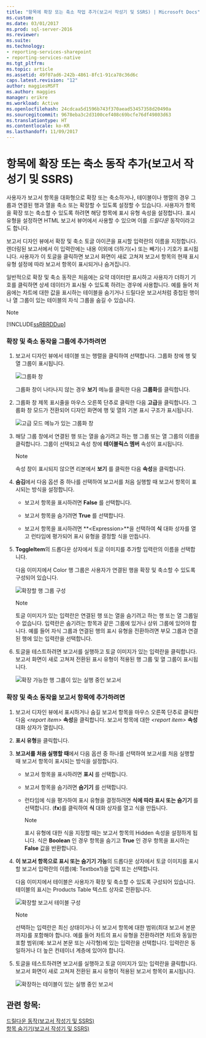 ```yaml
---
title: "항목에 확장 또는 축소 작업 추가(보고서 작성기 및 SSRS) | Microsoft Docs"
ms.custom: 
ms.date: 03/01/2017
ms.prod: sql-server-2016
ms.reviewer: 
ms.suite: 
ms.technology:
- reporting-services-sharepoint
- reporting-services-native
ms.tgt_pltfrm: 
ms.topic: article
ms.assetid: 49f07ad6-242b-4861-8fc1-91ca78c36d6c
caps.latest.revision: "12"
author: maggiesMSFT
ms.author: maggies
manager: erikre
ms.workload: Active
ms.openlocfilehash: 24cdcaa5d1596b743f370aead53457358d20490a
ms.sourcegitcommit: 9678eba3c2d3100cef408c69bcfe76df49803d63
ms.translationtype: HT
ms.contentlocale: ko-KR
ms.lasthandoff: 11/09/2017
---
```

# <a name="add-an-expand-or-collapse-action-to-an-item-report-builder-and-ssrs"></a>항목에 확장 또는 축소 동작 추가(보고서 작성기 및 SSRS)
  사용자가 보고서 항목을 대화형으로 확장 또는 축소하거나, 테이블이나 행렬의 경우 그룹과 연결된 행과 열을 축소 또는 확장할 수 있도록 설정할 수 있습니다. 사용자가 항목을 확장 또는 축소할 수 있도록 하려면 해당 항목에 표시 유형 속성을 설정합니다. 표시 유형을 설정하면 HTML 보고서 뷰어에서 사용할 수 있으며 이를 *드릴다운* 동작이라고도 합니다.  
  
 보고서 디자인 뷰에서 확장 및 축소 토글 아이콘을 표시할 입력란의 이름을 지정합니다. 렌더링된 보고서에서 이 입력란에는 내용 이외에 더하기(+) 또는 빼기(-) 기호가 표시됩니다. 사용자가 이 토글을 클릭하면 보고서 화면이 새로 고쳐져 보고서 항목의 현재 표시 유형 설정에 따라 보고서 항목이 표시되거나 숨겨집니다.  
  
 일반적으로 확장 및 축소 동작은 처음에는 요약 데이터만 표시하고 사용자가 더하기 기호를 클릭하면 상세 데이터가 표시될 수 있도록 하려는 경우에 사용합니다. 예를 들어 처음에는 차트에 대한 값을 표시하는 테이블을 숨기거나 드릴다운 보고서처럼 중첩된 행이나 열 그룹이 있는 테이블의 자식 그룹을 숨길 수 있습니다.  
  
> [!NOTE]  
>  [!INCLUDE[ssRBRDDup](../../includes/ssrbrddup-md.md)]  
  
### <a name="to-add-expand-and-collapse-action-to-a-group"></a>확장 및 축소 동작을 그룹에 추가하려면  
  
1.  보고서 디자인 뷰에서 테이블 또는 행렬을 클릭하여 선택합니다. 그룹화 창에 행 및 열 그룹이 표시됩니다.  
  
     ![그룹화 창](../../reporting-services/report-design/media/groupingpane.png "그룹화 창")  
  
     그룹화 창이 나타나지 않는 경우 **보기** 메뉴를 클릭한 다음 **그룹화**를 클릭합니다.  
  
2.  그룹화 창 제목 표시줄을 마우스 오른쪽 단추로 클릭한 다음 **고급**을 클릭합니다. 그룹화 창 모드가 전환되어 디자인 화면에 행 및 열의 기본 표시 구조가 표시됩니다.  
  
     ![고급 모드 메뉴가 있는 그룹화 창](../../reporting-services/report-design/media/groupingpane-advancedmode.png "고급 모드 메뉴가 있는 그룹화 창")  
  
3.  해당 그룹 창에서 연결된 행 또는 열을 숨기려고 하는 행 그룹 또는 열 그룹의 이름을 클릭합니다. 그룹이 선택되고 속성 창에 **테이블릭스 멤버** 속성이 표시됩니다.  
  
    > [!NOTE]  
    >  속성 창이 표시되지 않으면 리본에서 **보기** 를 클릭한 다음 **속성**을 클릭합니다.  
  
4.  **숨김**에서 다음 옵션 중 하나를 선택하여 보고서를 처음 실행할 때 보고서 항목이 표시되는 방식을 설정합니다.  
  
    -   보고서 항목을 표시하려면 **False** 를 선택합니다.  
  
    -   보고서 항목을 숨기려면 **True** 를 선택합니다.  
  
    -   보고서 항목을 표시하려면 **\<Expression>**을 선택하여 **식** 대화 상자를 열고 런타임에 평가되어 표시 유형을 결정할 식을 만듭니다.  
  
5.  **ToggleItem**의 드롭다운 상자에서 토글 이미지를 추가할 입력란의 이름을 선택합니다.  
  
     다음 이미지에서 Color 행 그룹은 사용자가 연결된 행을 확장 및 축소할 수 있도록 구성되어 있습니다.  
  
     ![확장할 행 그룹 구성](../../reporting-services/report-design/media/expandcollapse-confighiddentoggleitemwithnumbers.png "확장할 행 그룹 구성")  
  
    > [!NOTE]  
    >  토글 이미지가 있는 입력란은 연결된 행 또는 열을 숨기려고 하는 행 또는 열 그룹일 수 없습니다. 입력란은 숨기려는 항목과 같은 그룹에 있거나 상위 그룹에 있어야 합니다. 예를 들어 자식 그룹과 연결된 행의 표시 유형을 전환하려면 부모 그룹과 연결된 행에 있는 입력란을 선택합니다.  
  
6.  토글을 테스트하려면 보고서를 실행하고 토글 이미지가 있는 입력란을 클릭합니다. 보고서 화면이 새로 고쳐져 전환된 표시 유형이 적용된 행 그룹 및 열 그룹이 표시됩니다.  
  
     ![확장 가능한 행 그룹이 있는 실행 중인 보고서](../../reporting-services/report-design/media/expandcollapse-runreport-rowgroup.png "확장 가능한 행 그룹이 있는 실행 중인 보고서")  
  
### <a name="to-add-expand-and-collapse-action-to-a-report-item"></a>확장 및 축소 동작을 보고서 항목에 추가하려면  
  
1.  보고서 디자인 뷰에서 표시하거나 숨길 보고서 항목을 마우스 오른쪽 단추로 클릭한 다음 *\<report item>* **속성**을 클릭합니다. 보고서 항목에 대한 *\<report item>* **속성** 대화 상자가 열립니다.  
  
2.  **표시 유형**을 클릭합니다.  
  
3.  **보고서를 처음 실행할 때**에서 다음 옵션 중 하나를 선택하여 보고서를 처음 실행할 때 보고서 항목이 표시되는 방식을 설정합니다.  
  
    -   보고서 항목을 표시하려면 **표시** 를 선택합니다.  
  
    -   보고서 항목을 숨기려면 **숨기기** 를 선택합니다.  
  
    -   런타임에 식을 평가하여 표시 유형을 결정하려면 **식에 따라 표시 또는 숨기기** 를 선택합니다. (**fx**)를 클릭하여 **식** 대화 상자를 열고 식을 만듭니다.  
  
        > [!NOTE]  
        >  표시 유형에 대한 식을 지정할 때는 보고서 항목의 Hidden 속성을 설정하게 됩니다. 식은 **Boolean** 인 경우 항목을 숨기고 **True** 인 경우 항목을 표시하는 **False** 값을 반환합니다.  
  
4.  **이 보고서 항목으로 표시 또는 숨기기 가능**의 드롭다운 상자에서 토글 이미지를 표시할 보고서 입력란의 이름(예: Textbox1)을 입력 또는 선택합니다.  
  
     다음 이미지에서 테이블은 사용자가 확장 및 축소할 수 있도록 구성되어 있습니다. 테이블의 표시는 Products Table 텍스트 상자로 전환됩니다.  
  
     ![확장할 보고서 테이블 구성](../../reporting-services/report-design/media/expandcollapse-reporttable.png "확장할 보고서 테이블 구성")  
  
    > [!NOTE]  
    >  선택하는 입력란은 최신 상태이거나 이 보고서 항목에 대한 범위(최대 보고서 본문까지)를 포함해야 합니다. 예를 들어 차트의 표시 유형을 전환하려면 차트와 동일한 포함 범위(예: 보고서 본문 또는 사각형)에 있는 입력란을 선택합니다. 입력란은 동일하거나 더 높은 컨테이너 계층에 있어야 합니다.  
  
5.  토글을 테스트하려면 보고서를 실행하고 토글 이미지가 있는 입력란을 클릭합니다. 보고서 화면이 새로 고쳐져 전환된 표시 유형이 적용된 보고서 항목이 표시됩니다.  
  
     ![확장하는 테이블이 있는 실행 중인 보고서](../../reporting-services/report-design/media/expandcollapse-runreport-reporttable.png "확장하는 테이블이 있는 실행 중인 보고서")  
  
## <a name="see-also"></a>관련 항목:  
 [드릴다운 동작&#40;보고서 작성기 및 SSRS&#41;](../../reporting-services/report-design/drilldown-action-report-builder-and-ssrs.md)   
 [항목 숨기기&#40;보고서 작성기 및 SSRS&#41;](../../reporting-services/report-builder/hide-an-item-report-builder-and-ssrs.md)  
  
  
